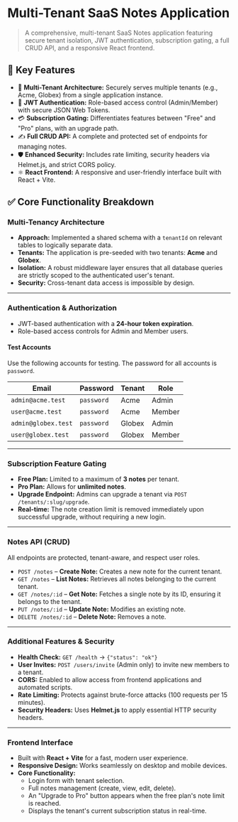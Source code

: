 # Multi-Tenant SaaS Notes Application

> A comprehensive, multi-tenant SaaS Notes application featuring secure tenant isolation, JWT authentication, subscription gating, a full CRUD API, and a responsive React frontend.

## 🎯 Key Features

*   🏢 **Multi-Tenant Architecture:** Securely serves multiple tenants (e.g., Acme, Globex) from a single application instance.
*   🔐 **JWT Authentication:** Role-based access control (Admin/Member) with secure JSON Web Tokens.
*   💳 **Subscription Gating:** Differentiates features between "Free" and "Pro" plans, with an upgrade path.
*   ✍️ **Full CRUD API:** A complete and protected set of endpoints for managing notes.
*   🛡️ **Enhanced Security:** Includes rate limiting, security headers via Helmet.js, and strict CORS policy.
*   ⚛️ **React Frontend:** A responsive and user-friendly interface built with React + Vite.

## ✅ Core Functionality Breakdown

### Multi-Tenancy Architecture
*   **Approach:** Implemented a shared schema with a `tenantId` on relevant tables to logically separate data.
*   **Tenants:** The application is pre-seeded with two tenants: **Acme** and **Globex**.
*   **Isolation:** A robust middleware layer ensures that all database queries are strictly scoped to the authenticated user's tenant.
*   **Security:** Cross-tenant data access is impossible by design.

---

### Authentication & Authorization
*   JWT-based authentication with a **24-hour token expiration**.
*   Role-based access controls for Admin and Member users.

#### Test Accounts
Use the following accounts for testing. The password for all accounts is `password`.

| Email                 | Password   | Tenant | Role   |
| --------------------- | ---------- | ------ | ------ |
| `admin@acme.test`     | `password` | Acme   | Admin  |
| `user@acme.test`      | `password` | Acme   | Member |
| `admin@globex.test`   | `password` | Globex | Admin  |
| `user@globex.test`    | `password` | Globex | Member |

---

### Subscription Feature Gating
*   **Free Plan:** Limited to a maximum of **3 notes** per tenant.
*   **Pro Plan:** Allows for **unlimited notes**.
*   **Upgrade Endpoint:** Admins can upgrade a tenant via `POST /tenants/:slug/upgrade`.
*   **Real-time:** The note creation limit is removed immediately upon successful upgrade, without requiring a new login.

---

### Notes API (CRUD)
All endpoints are protected, tenant-aware, and respect user roles.

*   `POST /notes` – **Create Note:** Creates a new note for the current tenant.
*   `GET /notes` – **List Notes:** Retrieves all notes belonging to the current tenant.
*   `GET /notes/:id` – **Get Note:** Fetches a single note by its ID, ensuring it belongs to the tenant.
*   `PUT /notes/:id` – **Update Note:** Modifies an existing note.
*   `DELETE /notes/:id` – **Delete Note:** Removes a note.

---

### Additional Features & Security
*   **Health Check:** `GET /health` → `{"status": "ok"}`
*   **User Invites:** `POST /users/invite` (Admin only) to invite new members to a tenant.
*   **CORS:** Enabled to allow access from frontend applications and automated scripts.
*   **Rate Limiting:** Protects against brute-force attacks (100 requests per 15 minutes).
*   **Security Headers:** Uses **Helmet.js** to apply essential HTTP security headers.

---

### Frontend Interface
*   Built with **React + Vite** for a fast, modern user experience.
*   **Responsive Design:** Works seamlessly on desktop and mobile devices.
*   **Core Functionality:**
    *   Login form with tenant selection.
    *   Full notes management (create, view, edit, delete).
    *   An "Upgrade to Pro" button appears when the free plan's note limit is reached.
    *   Displays the tenant's current subscription status in real-time.
